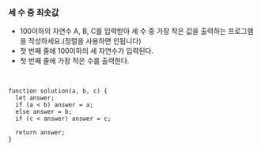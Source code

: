 ### 세 수 중 최솟값

- 100이하의 자연수 A, B, C를 입력받아 세 수 중 가장 작은 값을 출력하는 프로그램을 작성하세요.(정렬을 사용하면 안됩니다)
- 첫 번째 줄에 100이하의 세 자연수가 입력된다.
- 첫 번째 줄에 가장 작은 수를 출력한다.

<br>

```
function solution(a, b, c) {
  let answer;
  if (a < b) answer = a;
  else answer = b;
  if (c < answer) answer = c;

  return answer;
}
```
